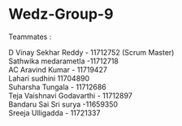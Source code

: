 # Wedz-Group-9
Teammates : 

D Vinay Sekhar Reddy - 11712752 (Scrum Master) </br>
Sathwika medarametla -11712718</br>
AC Aravind Kumar - 11719427</br>
Lahari sudhini 11704890</br>
Suharsha Tungala - 11712686</br>
Teja Vaishnavi Godavarthi - 11712897</br>
Bandaru Sai Sri surya -11659350</br>
Sreeja Ulligadda - 11721337</br>

